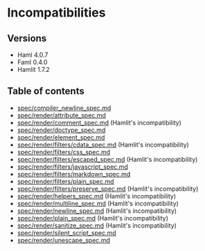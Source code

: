 # Incompatibilities
## Versions
- Haml 4.0.7
- Faml 0.4.0
- Hamlit 1.7.2

## Table of contents
- [spec/compiler_newline_spec.md](spec/compiler_newline_spec.md)
- [spec/render/attribute_spec.md](spec/render/attribute_spec.md)
- [spec/render/comment_spec.md](spec/render/comment_spec.md) (Hamlit's incompatibility)
- [spec/render/doctype_spec.md](spec/render/doctype_spec.md)
- [spec/render/element_spec.md](spec/render/element_spec.md)
- [spec/render/filters/cdata_spec.md](spec/render/filters/cdata_spec.md) (Hamlit's incompatibility)
- [spec/render/filters/css_spec.md](spec/render/filters/css_spec.md)
- [spec/render/filters/escaped_spec.md](spec/render/filters/escaped_spec.md) (Hamlit's incompatibility)
- [spec/render/filters/javascript_spec.md](spec/render/filters/javascript_spec.md)
- [spec/render/filters/markdown_spec.md](spec/render/filters/markdown_spec.md)
- [spec/render/filters/plain_spec.md](spec/render/filters/plain_spec.md)
- [spec/render/filters/preserve_spec.md](spec/render/filters/preserve_spec.md) (Hamlit's incompatibility)
- [spec/render/helpers_spec.md](spec/render/helpers_spec.md) (Hamlit's incompatibility)
- [spec/render/multiline_spec.md](spec/render/multiline_spec.md) (Hamlit's incompatibility)
- [spec/render/newline_spec.md](spec/render/newline_spec.md) (Hamlit's incompatibility)
- [spec/render/plain_spec.md](spec/render/plain_spec.md) (Hamlit's incompatibility)
- [spec/render/sanitize_spec.md](spec/render/sanitize_spec.md) (Hamlit's incompatibility)
- [spec/render/silent_script_spec.md](spec/render/silent_script_spec.md)
- [spec/render/unescape_spec.md](spec/render/unescape_spec.md)
